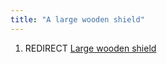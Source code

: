 ```yaml
---
title: "A large wooden shield"
---
```


1.  REDIRECT [Large wooden shield](Large_wooden_shield "wikilink")